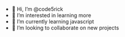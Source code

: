 - 👋 Hi, I’m @code5rick
- 👀 I’m interested in learning more
- 🌱 I’m currently learning javascript
- 💞️ I’m looking to collaborate on new projects

<!---
code5rick/code5rick is a ✨ special ✨ repository because its `README.md` (this file) appears on your GitHub profile.
You can click the Preview link to take a look at your changes.
--->
